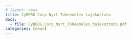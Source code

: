 ```yaml
---
# layout: news
title: CyBERG Corp Nyrt Tokeemeles tajekoztato
docs:
  - file: CyBERG_Corp_Nyrt_Tokeemeles_tajekoztato.pdf
categories: [news]
---
```

